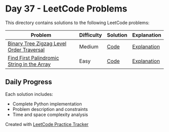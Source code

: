 # Day 37 - LeetCode Problems

This directory contains solutions to the following LeetCode problems:

| Problem | Difficulty | Solution | Explanation |
|---------|------------|----------|-------------|
| [Binary Tree Zigzag Level Order Traversal](https://leetcode.com/problems/binary-tree-zigzag-level-order-traversal/description/) | Medium | [Code](binary_tree_zigzag_level_order_traversal.py) | [Explanation](binary_tree_zigzag_level_order_traversal.md) |
| [Find First Palindromic String in the Array](https://leetcode.com/problems/find-first-palindromic-string-in-the-array/) | Easy | [Code](find_first_palindromic_string_in_the_array.py) | [Explanation](find_first_palindromic_string_in_the_array.md) |

## Daily Progress

Each solution includes:
- Complete Python implementation
- Problem description and constraints
- Time and space complexity analysis

Created with [LeetCode Practice Tracker](https://github.com/AnuranjanJain/solutions)

